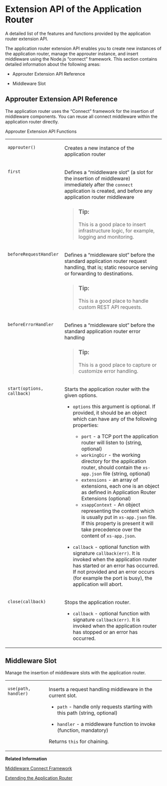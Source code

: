 <!-- loioa36f409dac7d472cb4a10cd884e35012 -->

# Extension API of the Application Router

A detailed list of the features and functions provided by the application router extension API.



The application router extension API enables you to create new instances of the application router, manage the approuter instance, and insert middleware using the Node.js “connect” framework. This section contains detailed information about the following areas:

-   Approuter Extension API Reference

-   Middleware Slot




<a name="loioa36f409dac7d472cb4a10cd884e35012__section_c3y_tjh_wx"/>

## Approuter Extension API Reference

The application router uses the “Connect” framework for the insertion of middleware components. You can reuse all connect middleware within the application router directly.

<a name="loioa36f409dac7d472cb4a10cd884e35012__table_yxn_n51_tx"/>Approuter Extension API Functions


<table>
<tr>
<td valign="top">

 `approuter()` 



</td>
<td valign="top">

Creates a new instance of the application router



</td>
</tr>
<tr>
<td valign="top">

 `first` 



</td>
<td valign="top">

Defines a “middleware slot” \(a slot for the insertion of middleware\) immediately after the `connect` application is created, and before any application router middleware

> ### Tip:  
> This is a good place to insert infrastructure logic, for example, logging and monitoring.



</td>
</tr>
<tr>
<td valign="top">

 `beforeRequestHandler` 



</td>
<td valign="top">

Defines a “middleware slot” before the standard application router request handling, that is; static resource serving or forwarding to destinations.

> ### Tip:  
> This is a good place to handle custom REST API requests.



</td>
</tr>
<tr>
<td valign="top">

 `beforeErrorHandler` 



</td>
<td valign="top">

Defines a “middleware slot” before the standard application router error handling

> ### Tip:  
> This is a good place to capture or customize error handling.



</td>
</tr>
<tr>
<td valign="top">

 `start(options, callback)` 



</td>
<td valign="top">

Starts the application router with the given options.

-   `options` this argument is optional. If provided, it should be an object which can have any of the following properties:

    -   `port` - a TCP port the application router will listen to \(string, optional\)
    -   `workingDir` - the working directory for the application router, should contain the `xs-app.json` file \(string, optional\)
    -   `extensions` - an array of extensions, each one is an object as defined in Application Router Extensions \(optional\)
    -   `xsappContext` - An object representing the content which is usually put in `xs-app.json` file. If this property is present it will take precedence over the content of `xs-app.json`.

-   `callback` - optional function with signature `callback(err)`. It is invoked when the application router has started or an error has occurred. If not provided and an error occurs \(for example the port is busy\), the application will abort.




</td>
</tr>
<tr>
<td valign="top">

 `close(callback)` 



</td>
<td valign="top">

Stops the application router.

-   `callback` - optional function with signature `callback(err)`. It is invoked when the application router has stopped or an error has occurred.




</td>
</tr>
</table>



<a name="loioa36f409dac7d472cb4a10cd884e35012__section_ijc_vmh_wx"/>

## Middleware Slot

Manage the insertion of middleware slots with the application router.


<table>
<tr>
<td valign="top">

 `use(path, handler)` 



</td>
<td valign="top">

Inserts a request handling middleware in the current slot.

-   `path` - handle only requests starting with this path \(string, optional\)

-   `handler` - a middleware function to invoke \(function, mandatory\)


Returns `this` for chaining.



</td>
</tr>
</table>

**Related Information**  


[Middleware Connect Framework](https://github.com/senchalabs/connect)

[Extending the Application Router](extending-the-application-router-9d29c38.md "Configure application-specific extensions for the application router.")

